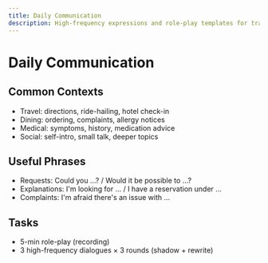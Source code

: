 ```yaml
---
title: Daily Communication
description: High-frequency expressions and role-play templates for travel, dining, medical, and social contexts.
---
```


# Daily Communication

## Common Contexts

- Travel: directions, ride-hailing, hotel check-in
- Dining: ordering, complaints, allergy notices
- Medical: symptoms, history, medication advice
- Social: self-intro, small talk, deeper topics

## Useful Phrases

- Requests: Could you ...? / Would it be possible to ...?
- Explanations: I'm looking for ... / I have a reservation under ...
- Complaints: I'm afraid there's an issue with ...

## Tasks

- 5-min role-play (recording)
- 3 high-frequency dialogues × 3 rounds (shadow + rewrite)


